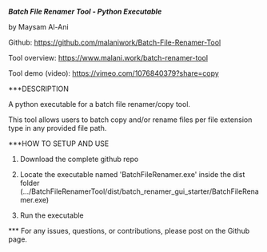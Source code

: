 ***Batch File Renamer Tool - Python Executable***

by Maysam Al-Ani

Github: https://github.com/malaniwork/Batch-File-Renamer-Tool

Tool overview: https://www.malani.work/batch-renamer-tool

Tool demo (video): https://vimeo.com/1076840379?share=copy

***DESCRIPTION

A python executable for a batch file renamer/copy tool.

This tool allows users to batch copy and/or rename files per file extension type in any provided file path.

***HOW TO SETUP AND USE

1. Download the complete github repo

2. Locate the executable named 'BatchFileRenamer.exe' inside the dist folder (.../BatchFileRenamerTool/dist/batch_renamer_gui_starter/BatchFileRenamer.exe)

3. Run the executable 

*** For any issues, questions, or contributions, please post on the Github page.
